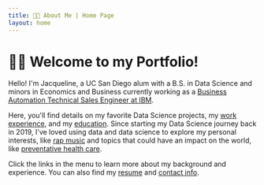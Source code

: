```yaml
---
title: 👋🏻 About Me | Home Page
layout: home
---
```


# 👋🏻 Welcome to my Portfolio!

Hello! I'm Jacqueline, a UC San Diego alum with a B.S. in Data Science and minors in Economics and Business currently working as a [Business Automation Technical Sales Engineer at IBM](experience).

Here, you'll find details on my favorite Data Science projects, my [work experience](experience), and my [education](education). Since starting my Data Science journey back in 2019, I've loved using data and data science to explore my personal interests, like [rap music](hiphop-nlp) and topics that could have an impact on the world, like [preventative health care](capstone-genetics). 

Click the links in the menu to learn more about my background and experience. You can also find my [resume](https://jacquelinekclee.github.io/new-portfolio/jacqueline_lee_resume_122023.pdf) and [contact info](https://www.linkedin.com/in/jacqueline-kc-lee/).